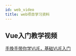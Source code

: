 ```yaml
---
id: web_video
title: web项目学习资料
---
```


## Vue入门教学视频

[手挽手带你学VUE，基础VUE入门](https://www.bilibili.com/video/BV1at411p7P3)

